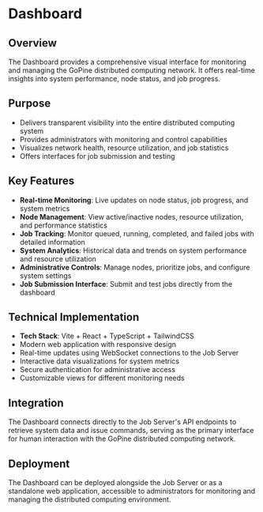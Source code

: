 # Dashboard

## Overview
The Dashboard provides a comprehensive visual interface for monitoring and managing the GoPine distributed computing network. It offers real-time insights into system performance, node status, and job progress.

## Purpose
- Delivers transparent visibility into the entire distributed computing system
- Provides administrators with monitoring and control capabilities
- Visualizes network health, resource utilization, and job statistics
- Offers interfaces for job submission and testing

## Key Features
- **Real-time Monitoring**: Live updates on node status, job progress, and system metrics
- **Node Management**: View active/inactive nodes, resource utilization, and performance statistics
- **Job Tracking**: Monitor queued, running, completed, and failed jobs with detailed information
- **System Analytics**: Historical data and trends on system performance and resource utilization
- **Administrative Controls**: Manage nodes, prioritize jobs, and configure system settings
- **Job Submission Interface**: Submit and test jobs directly from the dashboard

## Technical Implementation
- **Tech Stack**: Vite + React + TypeScript + TailwindCSS
- Modern web application with responsive design
- Real-time updates using WebSocket connections to the Job Server
- Interactive data visualizations for system metrics
- Secure authentication for administrative access
- Customizable views for different monitoring needs

## Integration
The Dashboard connects directly to the Job Server's API endpoints to retrieve system data and issue commands, serving as the primary interface for human interaction with the GoPine distributed computing network.

## Deployment
The Dashboard can be deployed alongside the Job Server or as a standalone web application, accessible to administrators for monitoring and managing the distributed computing environment.